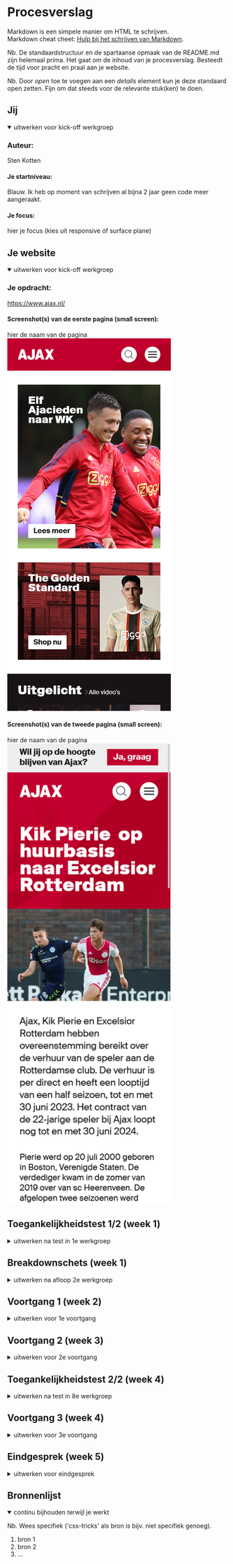 # Procesverslag
Markdown is een simpele manier om HTML te schrijven.  
Markdown cheat cheet: [Hulp bij het schrijven van Markdown](https://github.com/adam-p/markdown-here/wiki/Markdown-Cheatsheet).

Nb. De standaardstructuur en de spartaanse opmaak van de README.md zijn helemaal prima. Het gaat om de inhoud van je procesverslag. Besteedt de tijd voor pracht en praal aan je website.

Nb. Door *open* toe te voegen aan een *details* element kun je deze standaard open zetten. Fijn om dat steeds voor de relevante stuk(ken) te doen.





## Jij

<details open>
  <summary>uitwerken voor kick-off werkgroep</summary>

  ### Auteur:
  Sten Kotten

  #### Je startniveau:
  Blauw. Ik heb op moment van schrijven al bijna 2 jaar geen code meer aangeraakt.

  #### Je focus:
  hier je focus (kies uit responsive óf surface plane)
 
</details>





## Je website

<details open>
  <summary>uitwerken voor kick-off werkgroep</summary>

  ### Je opdracht:
  https://www.ajax.nl/
  
  #### Screenshot(s) van de eerste pagina (small screen): 
  hier de naam van de pagina  
  <img src="readme-images/ajaxscherm1.png" width="375px" alt="Het homescherm van de Ajax website">

  #### Screenshot(s) van de tweede pagina (small screen):
  hier de naam van de pagina  
  <img src="readme-images/ajaxscherm2.png" width="375px" alt="Esports pagina">
 
</details>



## Toegankelijkheidstest 1/2 (week 1)

<details>
  <summary>uitwerken na test in 1e werkgroep</summary>

  ### Bevindingen
  Lijst met je bevindingen die in de test naar voren kwamen:

  #### Screenreader
  Hier korte omschrijving (met indien nodig afbeeldingen)
Er wordt verteld dat er een tag is, maar niet wat voor tag het is (wat er in staat)
Er zit een dood eind voor de footer.
Populaire items op de homepage hebben geen alt-text. Niet alles heeft een alt-text.
Elementen die er hetzelfde uitzien worden anders gecategoriseerd (link,kopjes), waardoor er een onlogische volgorde wordt nagelopen.
  
  Hier een omschrijving van hoe het opgelost kan worden (met indien nodig afbeeldingen)
Semantisch correcte code waardoor er een logische volgorde wordt nagelopen. 
Alt-teksten gebruiken.

  #### Muis en Toetsenbord 
 ##### Hier korte omschrijving (met indien nodig afbeeldingen)
Bij besturing met toetsenbord wordt de hoofdnavigatie overgeslagen. 
Bij gebruik van tab om te navigeren is het onduidelijk waar de gebruiker zich op de website bevindt. Op sommige onderdelen (zoals producten, is wel een blauwe outline.
Controls met de pijltjes op het toetsenbord werkt niet, alleen met tab.
Hovers op de buttons zijn wel aanwezig, maar er is te weinig contrast om het merkbaar te maken. (zwart → donkergrijs) 
Active onder menu bij section 3 is er wel, maar in de hoofdnavigatie niet.
  
 ##### Hier een omschrijving van hoe het opgelost kan worden (met indien nodig afbeeldingen)
Semantisch correcte code.
Hover met meer contrast.

  #### Motoriek (shocks, elastiekjes)
  ##### Hier korte omschrijving (met indien nodig afbeeldingen)
Elestiekjes: Bij het typen zorgt het voor problemen. Bij het bewegen van muis moet de gebruiker een grotere beweging maken. Verder ging navigeren nog goed, alleen iets langzamer dan normaal.
Spasmes: Typen is moeilijk, veel onbedoeld typen. Kan muis niet stil houden.
Concentratie: De focus van de gebruiker ligt vooral op de baloon. Ik vond het moeilijk om uberhaupt de website te navigeren, laat staan een taak voltooien.
  
  ##### Hier een omschrijving van hoe het opgelost kan worden (met indien nodig afbeeldingen)
Grote navigatie elementen.

  #### Visueel (brillen, contrast, kleurenblind, dark/light). 
  ##### Hier korte omschrijving (met indien nodig afbeeldingen)
Blur: Witte knop zonder border moeilijk te zien. Grote tekst is nog wel te lezen, maar kleine tekst niet.
Hemifield loss: Hoofd bewegen om hele scherm te zien. Meer afstand nemen om een grotere viewport te ervaren.
Staar: Het centrale zicht is erg slecht, daarom heen wel prima. 
Diabetic Eye Desease: Je ziet alleen een paar vlekken. Typen is moeilijk, omdat de gebruiker hun blik constant verplaatst. 
Low contrast: hovers niet meer te zien. Vooral bij witte knoppen, zwarte tekst.
Er is geen dark mode.
  
  ##### Hier een omschrijving van hoe het opgelost kan worden (met indien nodig afbeeldingen)
Dark mode toevoegen.
Opvallende knoppen.
</details>



## Breakdownschets (week 1)

<details>
  <summary>uitwerken na afloop 2e werkgroep</summary>

  ### de hele pagina: 
  <img src="readme-images/break1.jpg" width="375px" alt="breakdown van de hele pagina">

  ### dynamisch deel (bijv menu): 
  <img src="readme-images/break4.jpg" width="375px" alt="breakdown van een dynamisch deel">

  ### wellicht nog een dynamisch deel: 
  <img src="readme-images/break2.jpg" width="375px" alt="breakdown van nog een dynamisch deel">

  ### wellicht nog een dynamisch deel: 
  <img src="readme-images/break3.jpg" width="375px" alt="breakdown van nog een dynamisch deel">
</details>





## Voortgang 1 (week 2)

<details>
  <summary>uitwerken voor 1e voortgang</summary>

  ### Stand van zaken
  hier dit ging goed & dit was lastig (neem ook screenshots op van delen van je website en code)
  Ik ben nog steeds bezig met het html skelet.

  ### Agenda voor meeting
  samen met je groepje opstellen

  | sten      | michelle          | joep    | student 4        |
  | ---            | ---                | ---          | ---              |
  | html check  | tekst over afbeelding plaatsen             | en ik dit    | en dan ik dat    |
  | caroussel | dit als er tijd is | html check | dit wil ik zeker |
  | ...            | ...                | ...          | ...              |


  ### Verslag van meeting
  hier na afloop snel de uitkomsten van de meeting vastleggen
  
  - in de nav geen ul in een ul
  - in de footer ul gebruiken ipv sections
  - hele article klikbaar maken ipv alleen de h2
  - img maken ipv figure
  - a in artikel zetten
  - h2 altijd bovenaan in html
  - stackedit.io
  - alleen navigatie in de nav
  

</details>





## Voortgang 2 (week 3)

<details>
  <summary>uitwerken voor 2e voortgang</summary>

  ### Stand van zaken
  hier dit ging goed & dit was lastig (neem ook screenshots op van delen van je website en code)


  ### Agenda voor meeting
  samen met je groepje opstellen

  | student 1      | student 2          | student 3    | student 4        |
  | ---            | ---                | ---          | ---              |
  | dit bespreken  | en dit             | en ik dit    | en dan ik dat    |
  | en dat ook nog | dit als er tijd is | nog een punt | dit wil ik zeker |
  | ...            | ...                | ...          | ...              |


  ### Verslag van meeting
  hier na afloop snel de uitkomsten van de meeting vastleggen

  - punt 1
  - punt 2
  - nog een punt
- ...

</details>





## Toegankelijkheidstest 2/2 (week 4)

<details>
  <summary>uitwerken na test in 8e werkgroep</summary>

  ### Bevindingen
  Lijst met je bevindingen die in de test naar voren kwamen (geef ook aan wat er verbeterd is):

  #### Screenreader
  Hier korte omschrijving (met indien nodig afbeeldingen)

  Hier een omschrijving van hoe het opgelost kan worden (met indien nodig afbeeldingen)


  #### Muis en Toetsenbord 
  Hier korte omschrijving (met indien nodig afbeeldingen)

  Hier een omschrijving van hoe het opgelost kan worden (met indien nodig afbeeldingen)


  #### Motoriek (shocks, elastiekjes)
  Hier korte omschrijving (met indien nodig afbeeldingen)

  Hier een omschrijving van hoe het opgelost kan worden (met indien nodig afbeeldingen)


  #### Visueel (brillen, contrast, kleurenblind, dark/light). 
  Hier korte omschrijving (met indien nodig afbeeldingen)

  Hier een omschrijving van hoe het opgelost kan worden (met indien nodig afbeeldingen)

</details>





## Voortgang 3 (week 4)

<details>
  <summary>uitwerken voor 3e voortgang</summary>

  ### Stand van zaken
  hier dit ging goed & dit was lastig (neem ook screenshots op van delen van je website en code)


  ### Agenda voor meeting
  samen met je groepje opstellen

  | student 1      | student 2          | student 3    | student 4        |
  | ---            | ---                | ---          | ---              |
  | dit bespreken  | en dit             | en ik dit    | en dan ik dat    |
  | en dat ook nog | dit als er tijd is | nog een punt | dit wil ik zeker |
  | ...            | ...                | ...          | ...              |


  ### Verslag van meeting
  hier na afloop snel de uitkomsten van de meeting vastleggen

  - punt 1
  - punt 2
  -
  
  - ...

</details>




## Eindgesprek (week 5)

<details>
  <summary>uitwerken voor eindgesprek</summary>

  ### Je uitkomst - karakteristiek screenshots:
  <img src="readme-images/dummy-plaatje.jpg" width="375px" alt="uitomst opdracht 1">


  ### Dit ging goed/Heb ik geleerd: 
  Korte omschrijving met plaatjes

  <img src="readme-images/dummy-plaatje.jpg" width="375px" alt="top">


  ### Dit was lastig/Is niet gelukt:
  Korte omschrijving met plaatjes

  <img src="readme-images/dummy-plaatje.jpg" width="375px" alt="bummer">
</details>





## Bronnenlijst

<details open>
  <summary>continu bijhouden terwijl je werkt</summary>

  Nb. Wees specifiek ('css-tricks' als bron is bijv. niet specifiek genoeg).

  1. bron 1
  2. bron 2
  3. ...

</details>
